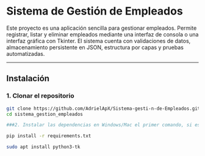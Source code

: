 # Sistema de Gestión de Empleados

Este proyecto es una aplicación sencilla para gestionar empleados. Permite registrar, listar y eliminar empleados mediante una interfaz de consola o una interfaz gráfica con Tkinter. El sistema cuenta con validaciones de datos, almacenamiento persistente en JSON, estructura por capas y pruebas automatizadas.

---

## Instalación

### 1. Clonar el repositorio

```bash
git clone https://github.com/AdrielApX/Sistema-gesti-n-de-Empleados.git
cd sistema_gestion_empleados

###2. Instalar las dependencias en Windows/Mac el primer comando, si es Linux ejecuta el segundo comando

pip install -r requirements.txt

sudo apt install python3-tk